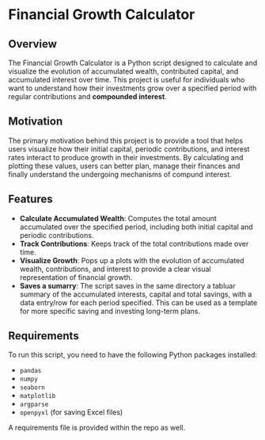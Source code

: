 # Financial Growth Calculator

## Overview

The Financial Growth Calculator is a Python script designed to calculate and visualize the evolution of accumulated wealth, contributed capital, and accumulated interest over time. This project is useful for individuals who want to understand how their investments grow over a specified period with regular contributions and **compounded interest**.

## Motivation

The primary motivation behind this project is to provide a tool that helps users visualize how their initial capital, periodic contributions, and interest rates interact to produce growth in their investments. By calculating and plotting these values, users can better plan, manage their finances and finally understand the undergoing mechanisms of compund interest.

## Features

- **Calculate Accumulated Wealth**: Computes the total amount accumulated over the specified period, including both initial capital and periodic contributions.
- **Track Contributions**: Keeps track of the total contributions made over time.
- **Visualize Growth**: Pops up a plots with the evolution of accumulated wealth, contributions, and interest to provide a clear visual representation of financial growth.
- **Saves a sumarry**: The script saves in the same directory a tabluar summary of the accumulated interests, capital and total savings, with a data entry/row for each period specified. This can be used as a template for more specific saving and investing long-term plans.

## Requirements

To run this script, you need to have the following Python packages installed:

- `pandas`
- `numpy`
- `seaborn`
- `matplotlib`
- `argparse`
- `openpyxl` (for saving Excel files)

A requirements file is provided within the repo as well.
